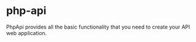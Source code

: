 # php-api
PhpApi provides all the basic functionality that you need to create your API web application.
